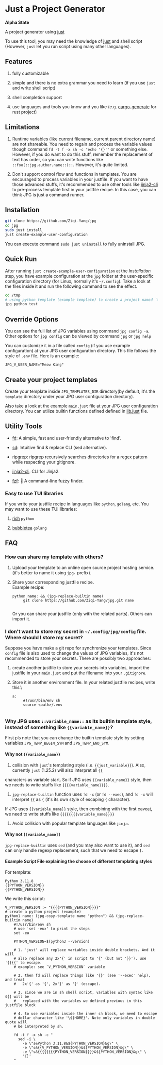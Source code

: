 # Just a Project Generator

**Alpha State**

A project generator using [just](https://github.com/casey/just)

To use this tool, you may need the knowledge of
[just](https://github.com/casey/just) and shell script (However, `just`
let you run script using many other languages).

## Features

1.  fully customizable

2.  simple and there is no extra grammar you need to learn (if you use
    `just` and write shell script)

3.  shell completion support

4.  use languages and tools you know and you like (e.g.
    [cargo-generate](https://github.com/cargo-generate/cargo-generate)
    for rust project)

## Limitations

1.  Runtime variables (like current filename, current parent directory
    name) are not shareable. You need to regain and process the variable
    values though command `fd -t f -x sh -c "echo '{}'"` or something
    else. However, if you do want to do this stuff, remember the
    replacement of text has order, so you can write functions like
    `::foo(::jpg.author.name::)::`. However, it's quite limited.

2.  Don't support control flow and functions in templates. You are
    encouraged to process variables in your justfile. If you want to
    have those advanced stuffs, it's recommended to use other tools like
    [jinja2-cli](https://github.com/mattrobenolt/jinja2-cli) to
    pre-process template first in your justfile recipe. In this case,
    you can think JPG is just a command runner.

## Installation

``` bash
git clone https://github.com/Ziqi-Yang/jpg
cd jpg
sudo just install
just create-example-user-configuration
```

You can execute command `sudo just uninstall` to fully uninstall JPG.

## Quick Run

After running `just create-example-user-configuration` at the
*Installation* step, you have example configuration at the `jpg` folder
at the user-specific configuration directory (for Linux, normally it's
`~/.config`). Take a look at the files inside it and run the following
command to see the effect.

``` bash
cd /tmp
# using python template (example template) to create a project named `test`
jpg python test
```

## Override Options

You can see the full list of JPG variables using command
`jpg config -a`. Other options for `jpg config` can be viewed by command
`jpg` or `jpg help`

You can customize it in a file called `config` (if you use example
configuration) at your JPG user configuration directory. This file
follows the style of `.env` file. Here is an example:

    JPG_V_USER_NAME="Meow King"

## Create your project templates

Create your template inside `JPG_TEMPLATES_DIR` directory(by default,
it's the `template` directory under your JPG user configuration
directory).

Also take a look at the example `main.just` file at your JPG user
configuration directory. You can utilize builtin functions defined
defined in [lib.just](./lib.just) file.

## Utility Tools

-   [fd](https://github.com/sharkdp/fd): A simple, fast and
    user-friendly alternative to 'find'.

-   [sd](https://github.com/chmln/sd): Intuitive find & replace CLI (sed
    alternative).

-   [ripgrep](https://github.com/BurntSushi/ripgrep): ripgrep
    recursively searches directories for a regex pattern while
    respecting your gitignore.

-   [jinja2-cli](https://github.com/mattrobenolt/jinja2-cli): CLI for
    Jinja2.

-   [fzf](https://github.com/junegunn/fzf): 🌸 A command-line fuzzy
    finder.

### Easy to use TUI libraries

If you write your justfile recipe in languages like `python`, `golang`,
etc. You may want to use these TUI libraries:

1.  [rich](https://github.com/Textualize/rich) `python`

2.  [bubbletea](https://github.com/charmbracelet/bubbletea) `golang`

## FAQ

### How can share my template with others?

1.  Upload your template to an online open source project hosting
    service. (it's better to name it using `jpg-` prefix).

2.  Share your corresponding justfile recipe.\
    Example recipe:

    ``` just
    python name: && (jpg-replace-builtin name)
         git clone https://github.com/Ziqi-Yang/jpg.git name
     
    ```

    Or you can share your justfile (only with the related parts). Others
    can import it.

### I don't want to store my secret in `~/.config/jpg/config` file. Where should I store my secret?

Suppose you have make a git repo for synchronize your templates. Since
`config` file is also used to change the values of JPG variables, it's
not recommended to store your secrets. There are possibly two
approaches:

1.  create another justfile to store your secrets into variables, import
    the justfile in your `main.just` and put the filename into your
    `.gitignore`.

2.  Store it in another environment file. In your related justfile
    recipes, write this:\

    ``` just
    a:
         #!/usr/bin/env sh
         source <path>/.env
       
    ```

### Why JPG uses `::variable_name::` as its builtin template style, instead of something like `{{variable_name}}`?

First pls note that you can change the builtin template style by setting
variables `JPG_TEMP_BEGIN_SYM` and `JPG_TEMP_END_SYM`.

#### Why not `{{variable_name}}`

1.  collision with `just`'s templating style (i.e. `{{just_variable}}`).
    Also, currently `just` (1.25.2) will also interpret all `{{`

characters as variable start. So if JPG uses `{{variable_name}}` style,
then we needs to write stuffs like `{{{{variable_name}}}}`.

1.  `jpg-replace-builtin` function uses `fd -x` (or `fd --exec`), and
    `fd -x` will interpret `{{` as `{` (it's its own style of escaping
    `{` character).

If JPG uses `{{variable_name}}` style, then combining with the first
caveat, we need to write stuffs like `{{{{{{{{variable_name}}}}`

1.  Avoid collision with popular template languages like `jinja`.

#### Why not `[[variable_name]]`

`jpg-replace-builtin` uses `sed` (and you may also want to use it), and
`sed` can only handle regexp replacement, such that we need to escape
`[`.

#### Example Script File explaining the choose of different templating styles

For template:

    Python 3.11.8
    {{PYTHON_VERSION}}
    {{PYTHON_VERSION}}

We write this script:

``` just
V_PYTHON_VERSION := "{{{{PYTHON_VERSION}}}}"
# create a python project (example)
python1 name: (jpg-copy-template name "python") && (jpg-replace-builtin name)
    #!/usr/bin/env sh
    # use 'set -eux' to print the steps
    set -eu
    
    PYTHON_VERSION=$(python3 --version)
    
    # 1. 'just' will replace variables inside double brackets. And it will
    # also replace any 2x'{' in script to '{' (but not '}}'). use '{{{{' to escape.
    # example: see `V_PYTHON_VERSION` variable
    
    # 2. then fd will replace things like '{}' (see '--exec' help), and treat
    #   2x'{' as '{', 2x'}' as '}' (escape).

    # 3. since we are in sh shell script, variables with syntax like ${} will be
    #   replaced with the variables we defined previous in this justfile block
    
    # 4. to use variables inside the inner sh block, we need to escape
    # dollar character like '\${HOME}'. Note only variables in double quote will
    # be interpreted by sh.
    
    fd -t f -x sh -c "
      sed -i \
        -e \"s&Python 3.11.8&${PYTHON_VERSION}&g\" \
        -e \"s&{{V_PYTHON_VERSION}}&${PYTHON_VERSION}&g\" \
        -e \"s&{{{{{{{{PYTHON_VERSION}}}}&${PYTHON_VERSION}&g\" \
        '{}'
    "
```
